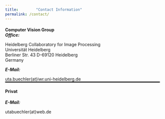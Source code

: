 ```yaml
---
title:        "Contact Information"
permalink: /contact/
---
```


<h4 style="margin-bottom: 0px;">Computer Vision Group</h4>
<h5 style="margin-bottom: 0px;margin-top: 0px">Office:</h5>
<p>Heidelberg Collaboratory for Image Processing<br />
Universität Heidelberg<br />
Berliner Str. 43 D-69120 Heidelberg<br />
Germany</p>
<h5 style="margin-bottom: 0px;margin-top: 0px">E-Mail:</h5>
<p style="border-bottom: solid black">uta.buechler(at)iwr.uni-heidelberg.de</p>

<h4 style="margin-bottom: 0px;">Privat</h4>
<h5 style="margin-bottom: 0px;">E-Mail:</h5>
<p>utabuechler(at)web.de</p>


